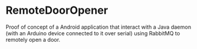 RemoteDoorOpener
================

Proof of concept of a Android application that interact with a Java daemon (with an
Arduino device connected to it over serial) using RabbitMQ to remotely open a door.
